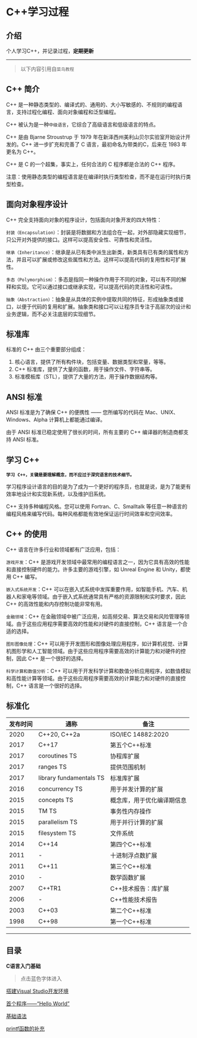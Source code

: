 # **C++学习过程**

## 介绍

个人学习C++，并记录过程，**~~定期更新~~**

---

>以下内容引用自`菜鸟教程`

## C++ 简介

C++ 是一种静态类型的、编译式的、通用的、大小写敏感的、不规则的编程语言，支持过程化编程、面向对象编程和泛型编程。

C++ 被认为是一种`中级语言`，它综合了高级语言和低级语言的特点。

C++ 是由 Bjarne Stroustrup 于 1979 年在新泽西州美利山贝尔实验室开始设计开发的。C++ 进一步扩充和完善了 C 语言，最初命名为带类的C，后来在 1983 年更名为 C++。

C++ 是 C 的一个超集，事实上，任何合法的 C 程序都是合法的 C++ 程序。

注意：使用静态类型的编程语言是在编译时执行类型检查，而不是在运行时执行类型检查。

## 面向对象程序设计

C++ 完全支持面向对象的程序设计，包括面向对象开发的四大特性：

`封装（Encapsulation）`：封装是将数据和方法组合在一起，对外部隐藏实现细节，只公开对外提供的接口。这样可以提高安全性、可靠性和灵活性。

`继承（Inheritance）`：继承是从已有类中派生出新类，新类具有已有类的属性和方法，并且可以扩展或修改这些属性和方法。这样可以提高代码的复用性和可扩展性。

`多态（Polymorphism）`：多态是指同一种操作作用于不同的对象，可以有不同的解释和实现。它可以通过接口或继承实现，可以提高代码的灵活性和可读性。

`抽象（Abstraction）`：抽象是从具体的实例中提取共同的特征，形成抽象类或接口，以便于代码的复用和扩展。抽象类和接口可以让程序员专注于高层次的设计和业务逻辑，而不必关注底层的实现细节。

## 标准库

标准的 C++ 由三个重要部分组成：

1. 核心语言，提供了所有构件块，包括变量、数据类型和常量，等等。
2. C++ 标准库，提供了大量的函数，用于操作文件、字符串等。
3. 标准模板库（STL），提供了大量的方法，用于操作数据结构等。

## ANSI 标准

ANSI 标准是为了确保 C++ 的便携性 —— 您所编写的代码在 Mac、UNIX、Windows、Alpha 计算机上都能通过编译。

由于 ANSI 标准已稳定使用了很长的时间，所有主要的 C++ 编译器的制造商都支持 ANSI 标准。

## 学习 C++

**`学习 C++，关键是要理解概念，而不应过于深究语言的技术细节。`**

学习程序设计语言的目的是为了成为一个更好的程序员，也就是说，是为了能更有效率地设计和实现新系统，以及维护旧系统。

C++ 支持多种编程风格。您可以使用 Fortran、C、Smalltalk 等任意一种语言的编程风格来编写代码。每种风格都能有效地保证运行时间效率和空间效率。

## C++ 的使用

C++ 语言在许多行业和领域都有广泛应用，包括：

`游戏开发`：C++ 是游戏开发领域中最常用的编程语言之一，因为它具有高效的性能和直接控制硬件的能力。许多主要的游戏引擎，如 Unreal Engine 和 Unity，都使用 C++ 编写。

`嵌入式系统开发`：C++ 可以在嵌入式系统中发挥重要作用，如智能手机、汽车、机器人和家电等领域。由于嵌入式系统通常具有严格的资源限制和实时要求，因此 C++ 的高效性能和内存控制功能非常有用。

`金融领域`：C++ 在金融领域中被广泛应用，如高频交易、算法交易和风险管理等领域。由于这些应用程序需要高效的性能和对硬件的直接控制，C++ 语言是一个合适的选择。

`图形图像处理`：C++ 可以用于开发图形和图像处理应用程序，如计算机视觉、计算机图形学和人工智能领域。由于这些应用程序需要高效的计算能力和对硬件的控制，因此 C++ 是一个很好的选择。

`科学计算和数值分析`：C++ 可以用于开发科学计算和数值分析应用程序，如数值模拟和高性能计算等领域。由于这些应用程序需要高效的计算能力和对硬件的直接控制，C++ 语言是一个很好的选择。

## 标准化

| 发布时间  | 通称                    | 备注                       |
| ----     | -                       | -                         |
| 2020     | C++20, C++2a            | ISO/IEC 14882:2020        |
| 2017     | C++17                   | 第五个C++标准              |
| 2017     | coroutines TS           | 协程库扩展                 |
| 2017     | ranges TS               | 提供范围机制               |
| 2017     | library fundamentals TS | 标准库扩展                 |
| 2016     | concurrency TS          | 用于并发计算的扩展          |
| 2015     | concepts TS             | 概念库，用于优化编译期信息   |
| 2015     | TM TS                   | 事务性内存操作              |
| 2015     | parallelism TS          | 用于并行计算的扩展          |
| 2015     | filesystem TS           | 文件系统                   |
| 2014     | C++14                   | 第四个C++标准              |
| 2011     | -                       | 十进制浮点数扩展           |
| 2011     | C++11                   | 第三个C++标准              |
| 2010     | -                       | 数学函数扩展               |
| 2007     | C++TR1                  | C++技术报告：库扩展        |
| 2006     | -                       | C++性能技术报告            |
| 2003     | C++03                   | 第二个C++标准              |
| 1998     | C++98                   | 第一个C++标准              |

---

## 目录

**C语言入门基础**

> 点击蓝色字体进入

[搭建Visual Studio开发环境](https://github.com/GuangYu-yu/Learn-C-language-from-scratch/blob/main/%E7%9B%AE%E5%BD%95%E6%96%87%E4%BB%B6/%E6%90%AD%E5%BB%BAVisual%20Studio%E5%BC%80%E5%8F%91%E7%8E%AF%E5%A2%83.md)

[首个程序——“Hello World”](https://github.com/GuangYu-yu/Learn-C-language-from-scratch/blob/main/%E7%9B%AE%E5%BD%95%E6%96%87%E4%BB%B6/%E9%A6%96%E4%B8%AA%E7%A8%8B%E5%BA%8F%E2%80%94%E2%80%94%E2%80%9CHello%20World.md)

[基础语法](https://github.com/GuangYu-yu/Learn-C-language-from-scratch/blob/main/%E7%9B%AE%E5%BD%95%E6%96%87%E4%BB%B6/%E5%9F%BA%E7%A1%80%E8%AF%AD%E6%B3%95.md)

[printf函数的补充](https://github.com/GuangYu-yu/Learn-C-language-from-scratch/blob/main/%E7%9B%AE%E5%BD%95%E6%96%87%E4%BB%B6/printf%E5%87%BD%E6%95%B0%E7%9A%84%E8%A1%A5%E5%85%85.md)
